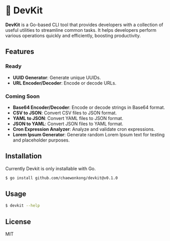 # 🧰 DevKit

**DevKit** is a Go-based CLI tool that provides developers with a collection of useful utilities to streamline common tasks. It helps developers perform various operations quickly and efficiently, boosting productivity.

## Features

### Ready

- **UUID Generator**: Generate unique UUIDs.
- **URL Encoder/Decoder**: Encode or decode URLs.

### Coming Soon

- **Base64 Encoder/Decoder**: Encode or decode strings in Base64 format.
- **CSV to JSON**: Convert CSV files to JSON format.
- **YAML to JSON**: Convert YAML files to JSON format.
- **JSON to YAML**: Convert JSON files to YAML format.
- **Cron Expression Analyzer**: Analyze and validate cron expressions.
- **Lorem Ipsum Generator**: Generate random Lorem Ipsum text for testing and placeholder purposes.


## Installation
Currently Devkit is only installable with Go.

```bash
$ go install github.com/chaewonkong/devkit@v0.1.0
```

## Usage

```bash
$ devkit --help
```

## License

MIT
